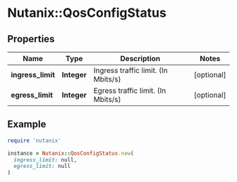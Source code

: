 # Nutanix::QosConfigStatus

## Properties

| Name | Type | Description | Notes |
| ---- | ---- | ----------- | ----- |
| **ingress_limit** | **Integer** | Ingress traffic limit. (In Mbits/s) | [optional] |
| **egress_limit** | **Integer** | Egress traffic limit. (In Mbits/s) | [optional] |

## Example

```ruby
require 'nutanix'

instance = Nutanix::QosConfigStatus.new(
  ingress_limit: null,
  egress_limit: null
)
```

